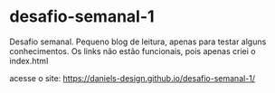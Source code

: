 # desafio-semanal-1
Desafio semanal. 
Pequeno blog de leitura, apenas para testar alguns conhecimentos. 
Os links não estão funcionais, pois apenas criei o index.html 

acesse o site: https://daniels-design.github.io/desafio-semanal-1/
